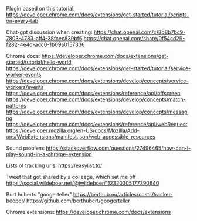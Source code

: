 Plugin based on this tutorial:
https://developer.chrome.com/docs/extensions/get-started/tutorial/scripts-on-every-tab


Chat-gpt discussion when creating:
https://chat.openai.com/c/8b8b7bc9-7803-4783-aff4-38fcec839bf6
https://chat.openai.com/share/0f54cd29-f282-4e4d-adc0-1b09a0157336


Chrome docs:
https://developer.chrome.com/docs/extensions/get-started/tutorial/hello-world
https://developer.chrome.com/docs/extensions/get-started/tutorial/service-worker-events
https://developer.chrome.com/docs/extensions/develop/concepts/service-workers/events
https://developer.chrome.com/docs/extensions/reference/api/offscreen
https://developer.chrome.com/docs/extensions/develop/concepts/match-patterns
https://developer.chrome.com/docs/extensions/develop/concepts/messaging
https://developer.chrome.com/docs/extensions/reference/api/webRequest
https://developer.mozilla.org/en-US/docs/Mozilla/Add-ons/WebExtensions/manifest.json/web_accessible_resources

Sound problem:
https://stackoverflow.com/questions/27496465/how-can-i-play-sound-in-a-chrome-extension


Lists of tracking urls:
https://easylist.to/


Tweet that got shared by a colleage, which set me off
https://social.wildeboer.net/@jwildeboer/112320305177390840


Burt huberts "googerteller"
https://berthub.eu/articles/posts/tracker-beeper/
https://github.com/berthubert/googerteller

Chrome extensions:
https://developer.chrome.com/docs/extensions